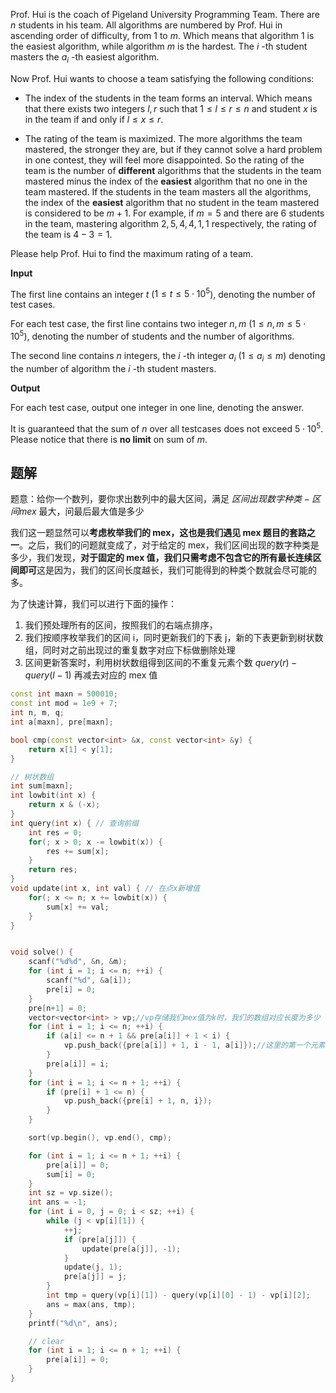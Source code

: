 Prof. Hui is the coach of Pigeland University Programming Team. There are $n$ students in his team. All algorithms are numbered by Prof. Hui in ascending order of difficulty, from $1$ to $m$. Which means that algorithm $1$ is the easiest algorithm, while algorithm $m$ is the hardest. The $i$ \-th student masters the $a_i$ \-th easiest algorithm.

Now Prof. Hui wants to choose a team satisfying the following conditions:

-   The index of the students in the team forms an interval. Which means that there exists two integers $l, r$ such that $1\leq l\leq r\leq n$ and student $x$ is in the team if and only if $l\leq x\leq r$.
    
-   The rating of the team is maximized. The more algorithms the team mastered, the stronger they are, but if they cannot solve a hard problem in one contest, they will feel more disappointed. So the rating of the team is the number of **different** algorithms that the students in the team mastered minus the index of the **easiest** algorithm that no one in the team mastered. If the students in the team masters all the algorithms, the index of the **easiest** algorithm that no student in the team mastered is considered to be $m+1$. For example, if $m=5$ and there are $6$ students in the team, mastering algorithm $2,5,4,4,1,1$ respectively, the rating of the team is $4 - 3 = 1$.

Please help Prof. Hui to find the maximum rating of a team.

**Input**

The first line contains an integer $t$ ($1\leq t\leq 5\cdot 10^5$), denoting the number of test cases.

For each test case, the first line contains two integer $n, m$ ($1\leq n,m\leq 5\cdot 10^5$), denoting the number of students and the number of algorithms.

The second line contains $n$ integers, the $i$ \-th integer $a_i$ ($1\leq a_i\leq m$) denoting the number of algorithm the $i$ \-th student masters.

**Output**

For each test case, output one integer in one line, denoting the answer.



It is guaranteed that the sum of $n$ over all testcases does not exceed $5\cdot 10^5$. Please notice that there is **no limit** on sum of $m$.

## 题解
题意：给你一个数列，要你求出数列中的最大区间，满足 $区间出现数字种类-区间mex$ 最大，问最后最大值是多少


我们这一题显然可以**考虑枚举我们的 mex，这也是我们遇见 mex 题目的套路之一**。之后，我们的问题就变成了，对于给定的 mex，我们区间出现的数字种类是多少，我们发现，**对于固定的 mex 值，我们只需考虑不包含它的所有最长连续区间即可**这是因为，我们的区间长度越长，我们可能得到的种类个数就会尽可能的多。

为了快速计算，我们可以进行下面的操作：
1. 我们预处理所有的区间，按照我们的右端点排序，
2. 我们按顺序枚举我们的区间 i，同时更新我们的下表 j，新的下表更新到树状数组，同时对之前出现过的重复数字对应下标做删除处理
3. 区间更新答案时，利用树状数组得到区间的不重复元素个数 $query(r)-query(l-1)$ 再减去对应的 mex 值

```cpp
const int maxn = 500010;
const int mod = 1e9 + 7;
int n, m, q;
int a[maxn], pre[maxn];

bool cmp(const vector<int> &x, const vector<int> &y) {
    return x[1] < y[1];
}

// 树状数组 
int sum[maxn]; 
int lowbit(int x) {
    return x & (-x);
}
int query(int x) { // 查询前缀 
    int res = 0;
    for(; x > 0; x -= lowbit(x)) {
        res += sum[x];
    }
    return res;
}
void update(int x, int val) { // 在点x新增值 
    for(; x <= n; x += lowbit(x)) {
        sum[x] += val;
    }
}


void solve() { 
    scanf("%d%d", &n, &m);
    for (int i = 1; i <= n; ++i) {
        scanf("%d", &a[i]);
        pre[i] = 0;
    }
    pre[n+1] = 0;
    vector<vector<int> > vp;//vp存储我们mex值为k时，我们的数组对应长度为多少
    for (int i = 1; i <= n; ++i) {
        if (a[i] <= n + 1 && pre[a[i]] + 1 < i) {
            vp.push_back({pre[a[i]] + 1, i - 1, a[i]});//这里的第一个元素表示长度，第二个表示我们的位置，第三个表示我们的mex值是多少
        }
        pre[a[i]] = i;
    }
    for (int i = 1; i <= n + 1; ++i) {
        if (pre[i] + 1 <= n) {
            vp.push_back({pre[i] + 1, n, i});
        }
    }

    sort(vp.begin(), vp.end(), cmp);

    for (int i = 1; i <= n + 1; ++i) {
        pre[a[i]] = 0;
        sum[i] = 0;
    }
    int sz = vp.size();
    int ans = -1;
    for (int i = 0, j = 0; i < sz; ++i) {
        while (j < vp[i][1]) {
            ++j;
            if (pre[a[j]]) {
                update(pre[a[j]], -1);
            }
            update(j, 1);
            pre[a[j]] = j;
        }
        int tmp = query(vp[i][1]) - query(vp[i][0] - 1) - vp[i][2];
        ans = max(ans, tmp);
    }
    printf("%d\n", ans);

    // clear
    for (int i = 1; i <= n + 1; ++i) {
        pre[a[i]] = 0;
    }
}
```